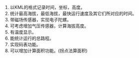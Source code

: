 1. 以KML的格式记录时间，坐标，高度。
2. 统计最高海拔，最低海拔，最快运行速度及其它们所对应的时间。
3. 带磁场传感器，实现电子陀螺。
4. 可考虑增加气压传感器，计算海拔高度。
5. 有温度显示。
6. 能统计运行的总路程。
7. 实现码表功能。
8. 可以增加计算面积功能。(拐点法算面积)
